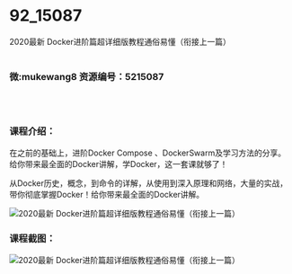 # 92_15087
2020最新 Docker进阶篇超详细版教程通俗易懂（衔接上一篇）
<br/></br>
<h3>微:mukewang8 资源编号：5215087</h3>
<br/></br>
<h3>课程介绍：</h3>
<p>在之前的基础上，进阶<a title="查看与 Docker 相关的文章" target="_blank">Docker</a> Compose 、DockerSwarm及学习方法的分享。给你带来最全面的Docker讲解，学Docker，这一套课就够了！</p>
<p>从Docker历史，概念，到命令的详解，从使用到深入原理和网络，大量的实战，带你彻底掌握Docker！给你带来最全面的Docker讲解。</p>
<p><img src="https://www.ko996.com/wp-content/uploads/img/2020/08/2-78.png" alt="2020最新 Docker进阶篇超详细版教程通俗易懂（衔接上一篇）"></p>
<div class="info-desc">
<h3>课程截图：</h3>
<p><img src="https://www.ko996.com/wp-content/uploads/img/2020/08/1-82.png" alt="2020最新 Docker进阶篇超详细版教程通俗易懂（衔接上一篇）"></p>


			
</div>
